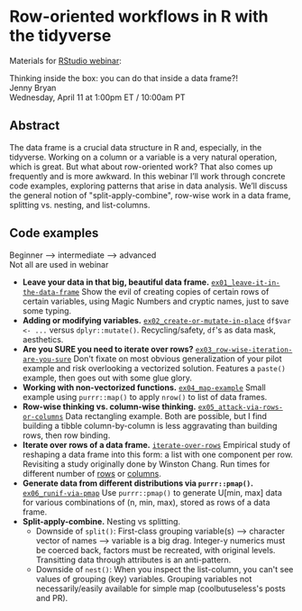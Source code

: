 # Row-oriented workflows in R with the tidyverse

Materials for [RStudio webinar](https://www.rstudio.com/resources/webinars/):

Thinking inside the box: you can do that inside a data frame?!  
Jenny Bryan  
Wednesday, April 11 at 1:00pm ET / 10:00am PT

## Abstract

The data frame is a crucial data structure in R and, especially, in the tidyverse. Working on a column or a variable is a very natural operation, which is great. But what about row-oriented work? That also comes up frequently and is more awkward. In this webinar I’ll work through concrete code examples, exploring patterns that arise in data analysis. We’ll discuss the general notion of "split-apply-combine", row-wise work in a data frame, splitting vs. nesting, and list-columns.

## Code examples

Beginner --> intermediate --> advanced  
Not all are used in webinar

  * **Leave your data in that big, beautiful data frame.** [`ex01_leave-it-in-the-data-frame`](ex01_leave-it-in-the-data-frame.md) Show the evil of creating copies of certain rows of certain variables, using Magic Numbers and cryptic names, just to save some typing.
  * **Adding or modifying variables.** [`ex02_create-or-mutate-in-place`](ex02_create-or-mutate-in-place.md) `df$var <- ...` versus `dplyr::mutate()`. Recycling/safety, `df`'s as data mask, aesthetics.
  * **Are you SURE you need to iterate over rows?** [`ex03_row-wise-iteration-are-you-sure`](ex03_row-wise-iteration-are-you-sure.md) Don't fixate on most obvious generalization of your pilot example and risk overlooking a vectorized solution. Features a `paste()` example, then goes out with some glue glory.
  * **Working with non-vectorized functions.** [`ex04_map-example`](ex04_map-example.md) Small example using `purrr::map()` to apply `nrow()` to list of data frames.
  * **Row-wise thinking vs. column-wise thinking.** [`ex05_attack-via-rows-or-columns`](ex05_attack-via-rows-or-columns.md) Data rectangling example. Both are possible, but I find building a tibble column-by-column is less aggravating than building rows, then row binding.
  * **Iterate over rows of a data frame.** [`iterate-over-rows`](iterate-over-rows.md) Empirical study of reshaping a data frame into this form: a list with one component per row. Revisiting a study originally done by Winston Chang. Run times for different number of [rows](row-benchmark.png) or [columns](col-benchmark.png).
  * **Generate data from different distributions via `purrr::pmap()`.** [`ex06_runif-via-pmap`](ex06_runif-via-pmap.md) Use `purrr::pmap()` to generate U[min, max] data for various combinations of (n, min, max), stored as rows of a data frame.
  * **Split-apply-combine.** Nesting vs splitting.
    - Downside of `split()`: First-class grouping variable(s) --> character vector of names --> variable is a big drag. Integer-y numerics must be coerced back, factors must be recreated, with original levels. Transitting data through attributes is an anti-pattern.
    - Downside of `nest()`: When you inspect the list-column, you can't see values of grouping (key) variables. Grouping variables not necessarily/easily available for simple map (coolbutuseless's posts and PR).
